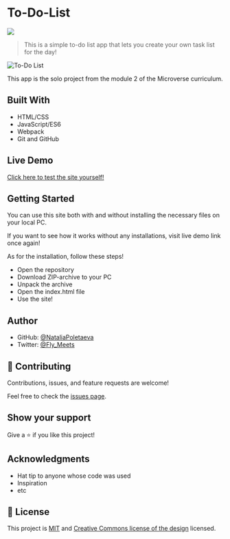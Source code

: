 # To-Do-List

![](https://img.shields.io/badge/Microverse-blueviolet)

> This is a simple to-do list app that lets you create your own task list for the day! 

![To-Do List](https://user-images.githubusercontent.com/91270103/144245768-87e900c1-e107-4bc8-97f4-19752dd3e7d6.png)

This app is the solo project from the module 2 of the Microverse curriculum.

## Built With

- HTML/CSS
- JavaScript/ES6
- Webpack
- Git and GitHub

## Live Demo

[Click here to test the site yourself!](https://nataliapoletaeva.github.io/To-do-list/dist)

## Getting Started

You can use this site both with and without installing the necessary files on your local PC. 

If you want to see how it works without any installations, visit live demo link once again!

As for the installation, follow these steps!

- Open the repository
- Download ZIP-archive to your PC
- Unpack the archive
- Open the index.html file
- Use the site!

## Author

- GitHub: [@NataliaPoletaeva](https://github.com/NataliaPoletaeva)
- Twitter: [@Fly_Meets](https://twitter.com/Fly_Meets)

## 🤝 Contributing

Contributions, issues, and feature requests are welcome!

Feel free to check the [issues page](../../issues/).

## Show your support

Give a ⭐️ if you like this project!

## Acknowledgments

- Hat tip to anyone whose code was used
- Inspiration
- etc

## 📝 License

This project is [MIT](./MIT.md) and [Creative Commons license of the design](https://creativecommons.org/licenses/by-nc/4.0/) licensed.
